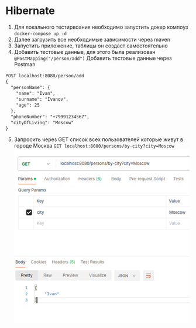 # Hibernate

1) Для локального тестирвоания необходимо запустить докер компоуз
`docker-compose up -d`
2) Далее загрузить все необходимые зависимости через maven
3) Запустить приложение, таблицы он создаст самостоятельно 
4) Добавить тестовые данные, для этого была реализован `@PostMapping("/person/add")`
Добавить тестовые данные через Postman
```
POST localhost:8080/person/add
{
  "personName": {
    "name": "Ivan",
    "surname": "Ivanov",
    "age": 25
  },
  "phoneNumber": "+79991234567",
  "cityOfLiving": "Moscow"
}
```
5) Запросить через GET список всех пользователей которые живут в городе Москва
`GET localhost:8080/persons/by-city?city=Moscow`
![img.png](img.png)